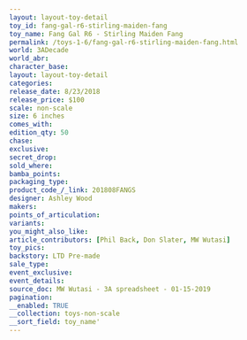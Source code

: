 ```yaml
---
layout: layout-toy-detail 
toy_id: fang-gal-r6-stirling-maiden-fang
toy_name: Fang Gal R6 - Stirling Maiden Fang
permalink: /toys-1-6/fang-gal-r6-stirling-maiden-fang.html
world: 3ADecade
world_abr: 
character_base: 
layout: layout-toy-detail
categories: 
release_date: 8/23/2018
release_price: $100 
scale: non-scale
size: 6 inches
comes_with: 
edition_qty: 50
chase: 
exclusive: 
secret_drop: 
sold_where: 
bamba_points: 
packaging_type: 
product_code_/_link: 201808FANGS
designer: Ashley Wood
makers: 
points_of_articulation: 
variants: 
you_might_also_like: 
article_contributors: [Phil Back, Don Slater, MW Wutasi]
toy_pics: 
backstory: LTD Pre-made
sale_type: 
event_exclusive: 
event_details: 
source_doc: MW Wutasi - 3A spreadsheet - 01-15-2019
pagination: 
__enabled: TRUE
__collection: toys-non-scale
__sort_field: toy_name'
---
```

